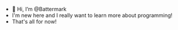 - 👋 Hi, I’m @Battermark
- I'm new here and I really want to learn more about programming!
- That's all for now!
